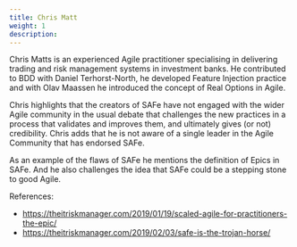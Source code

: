 ```yaml
---
title: Chris Matt
weight: 1
description: 
---
```


Chris Matts is an experienced Agile practitioner specialising in delivering trading and risk management systems in investment banks. He contributed to BDD with Daniel Terhorst-North, he developed Feature Injection practice and with Olav Maassen he introduced the concept of Real Options in Agile.

Chris highlights that the creators of SAFe have not engaged with the wider Agile community in the usual debate that challenges the new practices in a process that validates and improves them, and ultimately gives (or not) credibility. Chris adds that he is not aware of a single leader in the Agile Community that has endorsed SAFe.

As an example of the flaws of SAFe he mentions the definition of Epics in SAFe.
And he also challenges the idea that SAFe could be a stepping stone to good Agile.

References:
- https://theitriskmanager.com/2019/01/19/scaled-agile-for-practitioners-the-epic/ 
- https://theitriskmanager.com/2019/02/03/safe-is-the-trojan-horse/
